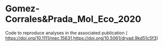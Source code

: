 # Gomez-Corrales&Prada_Mol_Eco_2020
 Code to reproduce analyses in the associated publication ( https://doi.org/10.1111/mec.15631,https://doi.org/10.5061/dryad.9kd51c5f3)
